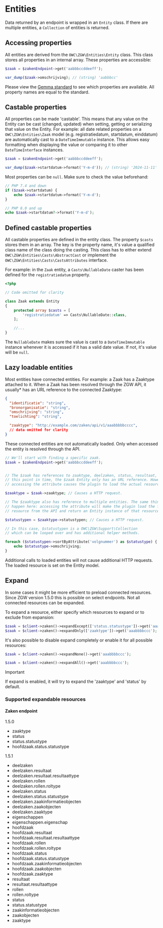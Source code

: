 # Entities

Data returned by an endpoint is wrapped in an `Entity` class. If there are multiple entities, a `Collection` of entities is returned.

## Accessing properties

All entities are derived from the `OWC\ZGW\Entities\Entity` class. This class stores all properties in an internal array. These properties are accessible:

```php
$zaak = $zakenEndpoint->get('aabbbccddeeff');

var_dump($zaak->omschrijving); // (string) 'aabbbcc'
```

Please view the [Gemma standard](https://vng-realisatie.github.io/gemma-zaken/standaard/zaken/#releases) to see which properties are available. All property names are equal to the standard.

## Castable properties

All properties can be made 'castable'. This means that any value on the Entity can be cast (changed, updated) when setting, getting or serializing that value on the Entity. For example: all date related properties on a `OWC\ZGW\Entities\Zaak` model (e.g. registratiedatum, startdatum, einddatum) are automatically cast to a `DateTimeImmutable` instance. This allows easy formatting when displaying the value or comparing it to other `DateTimeInterface` instances.

```php
$zaak = $zakenEndpoint->get('aabbbccddeeff');

var_dump($zaak->startdatum->format('Y-m-d')); // (string) '2024-11-11'
```

Most properties can be `null`. Make sure to check the value beforehand:
```php
// PHP 7.4 and down
if ($zaak->startdatum) {
    echo $zaak->startdatum->format('Y-m-d');
}

// PHP 8.0 and up
echo $zaak->startdatum?->format('Y-m-d');
```

## Defined castable properties

All castable properties are defined in the entity class. The property `$casts` stores them in an array. The key is the property name, it's value a qualified class name of the class doing the casting. This class has to either extend `OWC\ZGW\Entities\Casts\AbstractCast` or implement the `OWC\ZGW\Entities\Casts\CastsAttributes` interface.

For example: in the `Zaak` entity, a `Casts\NullableDate` caster has been defined for the `registratiedatum` property. 

```php
<?php

// Code omitted for clarity

class Zaak extends Entity
{
    protected array $casts = [
        'registratiedatum' => Casts\NullableDate::class,
    ];

    //...
}
```

The `NullableDate` makes sure the value is cast to a `DateTimeImmutable` instance whenever it is accessed if it has a valid date value. If not, it's value will be `null`. 

## Lazy loadable entities

Most entities have connected entities. For example: a Zaak has a Zaaktype attached to it. When a Zaak has been resolved through the ZGW API, it usually* has an URL reference to the connected Zaaktype:

```json
{
  "identificatie": "string",
  "bronorganisatie": "string",
  "omschrijving": "string",
  "toelichting": "string",

  "zaaktype": "http://example.com/zaken/api/v1/aaabbbbbcccc",
  // data omitted for clarity
}
```

These connected entities are not automatically loaded. Only when accessed the entity is resolved through the API.

```php
// We'll start with finding a specific zaak.
$zaak = $zakenEndpoint->get('aabbbccddeeff');


// The $zaak has references to zaaktype, deelzaken, status, resultaat, etc. At
// this point in time, the $zaak Entity only has an URL reference. However, 
// accessing the attribute causes the plugin to load the actual resource.

$zaaktype = $zaak->zaaktype; // Causes a HTTP request.

// The $zaaktype also has reference to multiple entities. The same thing will
// happen here: accessing the attribute will make the plugin load the full
// resource from the API and return an Entity instance of that resource. 

$statustypen = $zaaktype->statustypen; // Causes a HTTP request.

// In this case, $statustypen is a OWC\ZGW\Support\Collection 
// which can be looped over and has additional helper methods.

foreach ($statustypen->sortByAttribute('volgnummer') as $statustype) {
    echo $statustype->omschrijving;
}
```

Additional calls to loaded entities will not cause additional HTTP requests. The loaded resource is set on the Entity model.

## Expand

In some cases it might be more efficient to preload connected resources. Since ZGW version 1.5.0 this is possible on select endpoints. Not all connected resources can be expanded.

To expand a resource, either specify which resources to expand or to exclude from expansion:

```php
$zaak = $client->zaken()->expandExcept(['status.statustype'])->get('aaabbbbccc');
$zaak = $client->zaken()->expandOnly(['zaaktype'])->get('aaabbbbccc');
```

It's also possible to disable expand completely or enable it for all possible resources:
```php
$zaak = $client->zaken()->expandNone()->get('aaabbbbccc');

$zaak = $client->zaken()->expandAll()->get('aaabbbbccc');
```

> [!IMPORTANT]
> If expand is enabled, it will try to expand the 'zaaktype' and 'status' by default.

### Supported expandable resources

#### Zaken endpoint

1.5.0
- zaaktype
- status
- status.statustype
- hoofdzaak.status.statustype

1.5.1
- deelzaken
- deelzaken.resultaat
- deelzaken.resultaat.resultaattype
- deelzaken.rollen
- deelzaken.rollen.roltype
- deelzaken.status
- deelzaken.status.statustype
- deelzaken.zaakinformatieobjecten
- deelzaken.zaakobjecten
- deelzaken.zaaktype
- eigenschappen
- eigenschappen.eigenschap
- hoofdzaak
- hoofdzaak.resultaat
- hoofdzaak.resultaat.resultaattype
- hoofdzaak.rollen
- hoofdzaak.rollen.roltype
- hoofdzaak.status
- hoofdzaak.status.statustype
- hoofdzaak.zaakinformatieobjecten
- hoofdzaak.zaakobjecten
- hoofdzaak.zaaktype
- resultaat
- resultaat.resultaattype
- rollen
- rollen.roltype
- status
- status.statustype
- zaakinformatieobjecten
- zaakobjecten
- zaaktype
